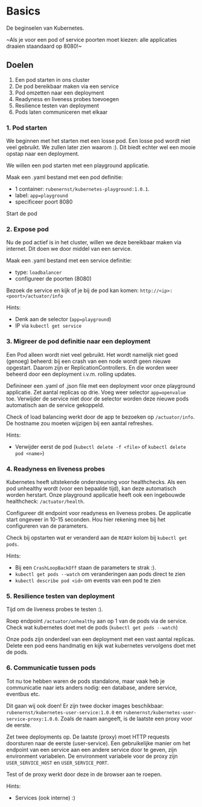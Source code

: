 # Basics
De beginselen van Kubernetes.

~Als je voor een pod of service poorten moet kiezen: alle applicaties draaien staandaard op 8080!~

## Doelen
1. Een pod starten in ons cluster
2. De pod bereikbaar maken via een service
3. Pod omzetten naar een deployment
4. Readyness en liveness probes toevoegen
5. Resilience testen van deployment
6. Pods laten communiceren met elkaar

### 1. Pod starten
We beginnen met het starten met een losse pod. Een losse pod wordt niet veel gebruikt. We zullen later zien waarom :). Dit biedt echter wel een mooie opstap naar een deployment.

We willen een pod starten met een playground applicatie.

Maak een .yaml bestand met een pod definitie: 
 - 1 container: `rubenernst/kubernetes-playground:1.0.1`.
 - label: `app=playground`
 - specificeer poort 8080

Start de pod
 
### 2. Expose pod
Nu de pod actief is in het cluster, willen we deze bereikbaar maken via internet. Dit doen we door middel van een service.

Maak een .yaml bestand met een service definitie:
 - type: `loadbalancer`
 - configureer de poorten (8080)
 
Bezoek de service en kijk of je bij de pod kan komen: `http://<ip>:<poort>/actuator/info`

Hints:
 - Denk aan de selector (`app=playground`)
 - IP via `kubectl get service`
 
### 3. Migreer de pod definitie naar een deployment
Een Pod alleen wordt niet veel gebruikt. Het wordt namelijk niet goed (genoeg) beheerd: bij een crash van een node wordt geen nieuwe opgestart. Daarom zijn er ReplicationControllers. En die worden weer beheerd door een deployment i.v.m. rolling updates.
  
Definineer een .yaml of .json file met een deployment voor onze playground applicatie. Zet aantal replicas op drie. Voeg weer selector `app=openvalue` toe. Verwijder de service niet door de selector worden deze nieuwe pods automatisch aan de service gekoppeld.

Check of load balancing werkt door de app te bezoeken op `/actuator/info`. De hostname zou moeten wijzigen bij een aantal refreshes.

Hints:
 - Verwijder eerst de pod (`kubectl delete -f <file>` of `kubectl delete pod <name>`)
 
### 4. Readyness en liveness probes 
Kubernetes heeft uitstekende ondersteuning voor healthchecks. Als een pod unhealthy wordt (voor een bepaalde tijd), kan deze automatisch worden herstart.
Onze playground applicatie heeft ook een ingebouwde healthcheck: `/actuator/health`.

Configureer dit endpoint voor readyness en liveness probes. De applicatie start ongeveer in 10-15 seconden. Hou hier rekening mee bij het configureren van de parameters.

Check bij opstarten wat er veranderd aan de `READY` kolom bij `kubectl get pods`.

Hints:
 - Bij een `CrashLoopBackOff` staan de parameters te strak :).
 - `kubectl get pods --watch` om veranderingen aan pods direct te zien
 - `kubectl describe pod <id>` om events van een pod te zien
 
### 5. Resilience testen van deployment
Tijd om de liveness probes te testen :).

Roep endpoint `/actuator/unhealthy` aan op 1 van de pods via de service.
Check wat kubernetes doet met de pods (`kubectl get pods --watch`)

Onze pods zijn onderdeel van een deployment met een vast aantal replicas. Delete een pod eens handmatig en kijk wat kubernetes vervolgens doet met de pods.
  
### 6. Communicatie tussen pods
Tot nu toe hebben waren de pods standalone, maar vaak heb je communicatie naar iets anders nodig: een database, andere service, eventbus etc.

Dit gaan wij ook doen! Er zijn twee docker images beschikbaar: `rubenernst/kubernetes-user-service:1.0.0` en `rubenernst/kubernetes-user-service-proxy:1.0.0`. Zoals de naam aangeeft, is de laatste een proxy voor de eerste. 

Zet twee deployments op. De laatste (proxy) moet HTTP requests doorsturen naar de eerste (user-service). Een gebruikelijke manier om het endpoint van een service aan een andere service door te geven, zijn environment variabelen. De environment variabele voor de proxy zijn `USER_SERVICE_HOST` en `USER_SERVICE_PORT`. 

Test of de proxy werkt door deze in de browser aan te roepen.

Hints:
 - Services (ook interne) :)